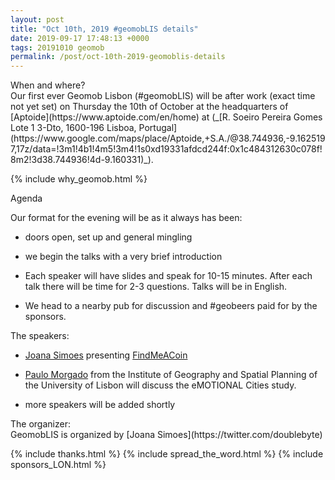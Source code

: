 ```yaml
--- 
layout: post
title: "Oct 10th, 2019 #geomobLIS details"
date: 2019-09-17 17:48:13 +0000
tags: 20191010 geomob
permalink: /post/oct-10th-2019-geomoblis-details
---
```


<div class="heading">When and where?</div>
Our first ever Geomob Lisbon (#geomobLIS) will be 
<span class="b">after work (exact time not yet set) on Thursday the 10th of October </span>
at the headquarters of [Aptoide](https://www.aptoide.com/en/home) at (_[R. Soeiro Pereira Gomes Lote 1 3-Dto, 1600-196 Lisboa, Portugal](https://www.google.com/maps/place/Aptoide,+S.A./@38.744936,-9.1625197,17z/data=!3m1!4b1!4m5!3m4!1s0xd19331afdcd244f:0x1c484312630c078f!8m2!3d38.744936!4d-9.160331)_).

{% include why_geomob.html %}

<div class="heading">Agenda</div>

Our format for the evening will be as it always has been:

* doors open, set up and general mingling

* we begin the talks with a very brief introduction

* Each speaker will have slides and speak for 10-15 minutes.
After each talk there will be time for 2-3 questions.
Talks will be in English.

* We head to a nearby pub for discussion and #geobeers paid for by the sponsors.

<div class="heading">The speakers:</div>

* [Joana Simoes](https://twitter.com/doublebyte) presenting [FindMeACoin](https://doublebyteblog.wordpress.com/2018/10/25/findmeacoin-a-platform-to-support-offline-trading-of-cryptocurrencies/)

* [Paulo Morgado](https://twitter.com/MorgadoPaulo9) from the Institute of Geography and Spatial Planning of the University of Lisbon will discuss the eMOTIONAL Cities study.

* more speakers will be added shortly

<div class="heading">The organizer:</div>
GeomobLIS is organized by [Joana Simoes](https://twitter.com/doublebyte)

{% include thanks.html %}
{% include spread_the_word.html %}
{% include sponsors_LON.html %}

